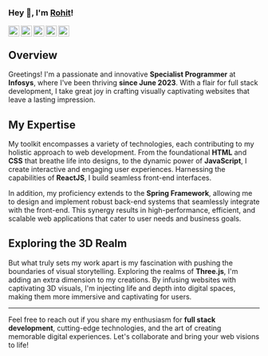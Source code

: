 ### Hey 👋, I'm [Rohit](https://drive.google.com/file/d/1FAFjsJdXeYjCvLAXB4RXR1T__BnKRihS/view?usp=sharing)!

<a href="https://www.linkedin.com/in/rohit-bindal-251445197/">
  <img align="left" alt="Rohit's LinkdeIN" width="22px" src="https://cdn.jsdelivr.net/npm/simple-icons@v3/icons/linkedin.svg" title="LinkedIn" />
</a>
<a href="https://leetcode.com/rohitbindal29/">
  <img align="left" alt="leetcode profile" width="22px" src="https://cdn.jsdelivr.net/npm/simple-icons@v3/icons/leetcode.svg" title="LeetCode" />
</a>
<a href="https://auth.geeksforgeeks.org/user/rohitbindal29">
  <img align="left" alt="gfg profile" width="22px" src="https://cdn.jsdelivr.net/npm/simple-icons@v3/icons/geeksforgeeks.svg" title="GFG" />
</a>
<a href="https://www.codechef.com/users/code_bindal">
  <img align="left" alt="codechef profile" width="22px" src="https://cdn.jsdelivr.net/npm/simple-icons@v3/icons/codechef.svg" title="CodeChef" />
</a>
<a href="https://medium.com/@rohit_bindal">
  <img align="left" alt="Rohit's Blogs" width="22px" src="https://cdn.jsdelivr.net/npm/simple-icons@v3/icons/medium.svg" title="Medium" />
</a>
<br />

## Overview
Greetings! I'm a passionate and innovative **Specialist Programmer** at **Infosys**, where I've been thriving **since June 2023**. With a flair for full stack development, I take great joy in crafting visually captivating websites that leave a lasting impression.

## My Expertise
My toolkit encompasses a variety of technologies, each contributing to my holistic approach to web development. From the foundational **HTML** and **CSS** that breathe life into designs, to the dynamic power of **JavaScript**, I create interactive and engaging user experiences. Harnessing the capabilities of **ReactJS**, I build seamless front-end interfaces.

In addition, my proficiency extends to the **Spring Framework**, allowing me to design and implement robust back-end systems that seamlessly integrate with the front-end. This synergy results in high-performance, efficient, and scalable web applications that cater to user needs and business goals.

## Exploring the 3D Realm
But what truly sets my work apart is my fascination with pushing the boundaries of visual storytelling. Exploring the realms of **Three.js**, I'm adding an extra dimension to my creations. By infusing websites with captivating 3D visuals, I'm injecting life and depth into digital spaces, making them more immersive and captivating for users.

-----

Feel free to reach out if you share my enthusiasm for **full stack development**, cutting-edge technologies, and the art of creating memorable digital experiences. Let's collaborate and bring your web visions to life!
